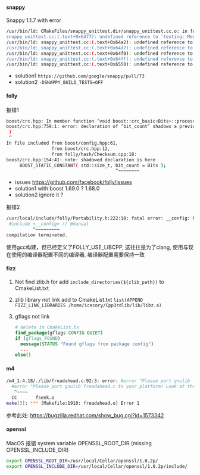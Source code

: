 #### snappy

Snappy 1.1.7 with error

```bash
/usr/bin/ld: CMakeFiles/snappy_unittest.dir/snappy_unittest.cc.o: in function `snappy::Snappy_ZeroOffsetCopy_Test::TestBody()':
snappy_unittest.cc:(.text+0x6477): undefined reference to `testing::Message::Message()'
/usr/bin/ld: snappy_unittest.cc:(.text+0x64a2): undefined reference to `testing::internal::GetBoolAssertionFailureMessage[abi:cxx11](testing::AssertionResult const&, char const*, char const*, char const*)'
/usr/bin/ld: snappy_unittest.cc:(.text+0x64d7): undefined reference to `testing::internal::AssertHelper::AssertHelper(testing::TestPartResult::Type, char const*, int, char const*)'
/usr/bin/ld: snappy_unittest.cc:(.text+0x64f0): undefined reference to `testing::internal::AssertHelper::operator=(testing::Message const&) const'
/usr/bin/ld: snappy_unittest.cc:(.text+0x64ff): undefined reference to `testing::internal::AssertHelper::~AssertHelper()'
/usr/bin/ld: snappy_unittest.cc:(.text+0x6550): undefined reference to `testing::internal::AssertHelper::~AssertHelper()'

```

- solution1 `https://github.com/google/snappy/pull/73`
- solution2 `-DSNAPPY_BUILD_TESTS=OFF`

#### folly

报错1

```bash
boost/crc.hpp: In member function ‘void boost::crc_basic<Bits>::process_bits(unsigned char, std::size_t)’:
boost/crc.hpp:759:1: error: declaration of ‘bit_count’ shadows a previous local [-Werror=shadow=compatible-local]
 )
 ^
In file included from boost/config.hpp:61,
                 from boost/crc.hpp:12,
                 from folly/hash/Checksum.cpp:18:
boost/crc.hpp:154:41: note: shadowed declaration is here
     BOOST_STATIC_CONSTANT( std::size_t, bit_count = Bits );
                                         ^~~~~~~~~
```

- issues https://github.com/facebook/folly/issues
- solution1 with boost 1.69.0 ? 1.68.0
- solution2 ignore it ?

报错2

```bash
/usr/local/include/folly/Portability.h:222:10: fatal error: __config: No such file or directory
 #include <__config> // @manual
          ^~~~~~~~~~
compilation terminated.
```

使用gcc构建，但已经定义了FOLLY_USE_LIBCPP, 这往往是为了clang, 使用与现在使用的编译器配置不同的编译器, 编译器配置需要保持一致

#### fizz

1. Not find zlib.h
    for add `include_directories(${zlib_path})` to CmakeList.txt
2. zlib library not link
    add to CmakeList.txt
    `list(APPEND FIZZ_LINK_LIBRARIES /home/icecory/Cpp3rdlib/lib/libz.a)`
3. gflags not link

    ```cmake
    # delete in CmakeList.tx
    find_package(gflags CONFIG QUIET)
    if (gflags_FOUND)
      message(STATUS "Found gflags from package config")
      ...
    else()
    ```

#### m4

```bash
/m4_1.4.18/./lib/freadahead.c:92:3: error: #error "Please port gnulib freadahead.c to your platform! Look at the definition of fflush, fread, ungetc on your system, then report this to bug-gnulib."
  #error "Please port gnulib freadahead.c to your platform! Look at the definition of fflush, fread, ungetc on your system, then report this to bug-gnulib."
   ^~~~~
  CC       fseek.o
make[3]: *** [Makefile:1910: freadahead.o] Error 1
```

参考此处: https://bugzilla.redhat.com/show_bug.cgi?id=1573342

#### openssl

MacOS 报错 system variable OPENSSL_ROOT_DIR (missing OPENSSL_INCLUDE_DIR)

```bash
export OPENSSL_ROOT_DIR=/usr/local/Cellar/openssl/1.0.2p/
export OPENSSL_INCLUDE_DIR=/usr/local/Cellar/openssl/1.0.2p/include/
```
